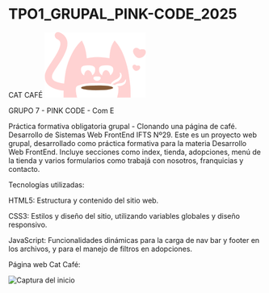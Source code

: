 # TPO1_GRUPAL_PINK-CODE_2025 
CAT CAFÉ
![Logo](img/logocat4.png) 

GRUPO 7 - PINK CODE - Com E

Práctica formativa obligatoria grupal - Clonando una página de café.
Desarrollo de Sistemas Web FrontEnd IFTS Nº29.
Este es un proyecto web grupal, desarrollado como práctica formativa para la materia
Desarrollo Web FrontEnd. 
Incluye secciones como index, tienda, adopciones, menú de la tienda y varios formularios como trabajá con nosotros, 
franquicias y contacto.

Tecnologías utilizadas: 

HTML5: Estructura y contenido del sitio web.

CSS3: Estilos y diseño del sitio, utilizando variables globales y diseño responsivo.

JavaScript: Funcionalidades dinámicas para la carga de nav bar y footer en los archivos,
            y para el manejo de filtros en adopciones.

Página web Cat Café:

![Captura del inicio](img/index.html.png)